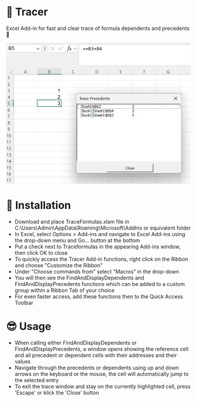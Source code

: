 # :beginner: Tracer
Excel Add-in for fast and clear trace of formula dependents and precedents :rocket:
<p><img src='Tracer.png' width='600'></p>

# :notebook_with_decorative_cover: Installation
- Download and place TraceFormulas.xlam file in C:\Users\Admin\AppData\Roaming\Microsoft\AddIns or equivalent folder
- In Excel, select Options > Add-ins and navigate to Excel Add-ins using the drop-down menu and Go... button at the bottom
- Put a check next to Traceformulas in the appearing Add-ins window, then click OK to close
- To quickly access the Tracer Add-in functions, right click on the Ribbon and choose "Customize the Ribbon"
- Under "Choose commands from" select "Macros" in the drop-down
- You will then see the FindAndDisplayDependents and FindAndDisplayPrecedents functions which can be added to a custom group within a Ribbon Tab of your choice
- For even faster access, add these functions then to the Quick Access Toolbar 

# :sunglasses: Usage
- When calling either FindAndDisplayDependents or FindAndDisplayPrecedents, a window opens showing the reference cell and all precedent or dependent cells with their addresses and their values
- Navigate through the precedents or dependents using up and down arrows on the keyboard or the mouse, the cell will automatically jump to the selected entry
- To exit the trace window and stay on the currently highlighted cell, press 'Escape' or klick the 'Close' button
